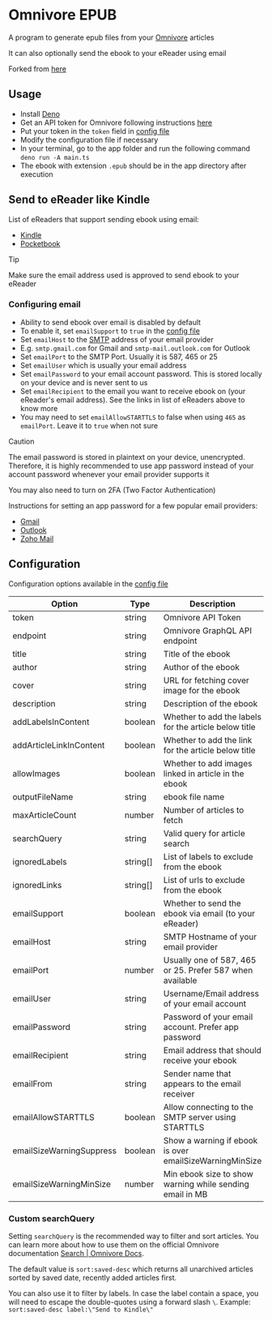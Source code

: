 # Omnivore EPUB

A program to generate epub files from your [Omnivore](https://omnivore.app) articles

It can also optionally send the ebook to your eReader using email

Forked from [here](https://gist.github.com/kebot/90de9c41742cacf371368d85870c4a75)

## Usage

- Install [Deno](https://deno.com/manual/getting_started/installation)
- Get an API token for Omnivore following instructions
  [here](https://docs.omnivore.app/integrations/api.html#getting-an-api-token)
- Put your token in the `token` field in [config file](config.json)
- Modify the configuration file if necessary
- In your terminal, go to the app folder and run the following command `deno run -A main.ts`
- The ebook with extension `.epub` should be in the app directory after execution

## Send to eReader like Kindle

List of eReaders that support sending ebook using email:

- [Kindle](https://www.amazon.com/sendtokindle/email)
- [Pocketbook](https://www.youtube.com/watch?v=lFfWwzi8WEM)

> [!TIP]
>
> Make sure the email address used is approved to send ebook to your eReader

### Configuring email

- Ability to send ebook over email is disabled by default
- To enable it, set `emailSupport` to `true` in the [config file](config.json)
- Set `emailHost` to the [SMTP](https://www.cloudflare.com/en-in/learning/email-security/what-is-smtp/) address of your
  email provider
- E.g. `smtp.gmail.com` for Gmail and `smtp-mail.outlook.com` for Outlook
- Set `emailPort` to the SMTP Port. Usually it is 587, 465 or 25
- Set `emailUser` which is usually your email address
- Set `emailPassword` to your email account password. This is stored locally on your device and is never sent to us
- Set `emailRecipient` to the email you want to receive ebook on (your eReader's email address). See the links in list
  of eReaders above to know more
- You may need to set `emailAllowSTARTTLS` to false when using `465` as `emailPort`. Leave it to `true` when not sure

> [!CAUTION]
>
> The email password is stored in plaintext on your device, unencrypted. Therefore, it is highly recommended to use app
> password instead of your account password whenever your email provider supports it
>
> You may also need to turn on 2FA (Two Factor Authentication)
>
> Instructions for setting an app password for a few popular email providers:
>
> - [Gmail](https://support.google.com/accounts/answer/185833)
> - [Outlook](https://support.microsoft.com/en-us/account-billing/5896ed9b-4263-e681-128a-a6f2979a7944)
> - [Zoho Mail](https://help.zoho.com/portal/en/kb/bigin/channels/email/articles/generate-an-app-specific-password)

## Configuration

Configuration options available in the [config file](config.json)

| Option                   | Type     | Description                                              |
| ------------------------ | -------- | -------------------------------------------------------- |
| token                    | string   | Omnivore API Token                                       |
| endpoint                 | string   | Omnivore GraphQL API endpoint                            |
| title                    | string   | Title of the ebook                                       |
| author                   | string   | Author of the ebook                                      |
| cover                    | string   | URL for fetching cover image for the ebook               |
| description              | string   | Description of the ebook                                 |
| addLabelsInContent       | boolean  | Whether to add the labels for the article below title    |
| addArticleLinkInContent  | boolean  | Whether to add the link for the article below title      |
| allowImages              | boolean  | Whether to add images linked in article in the ebook     |
| outputFileName           | string   | ebook file name                                          |
| maxArticleCount          | number   | Number of articles to fetch                              |
| searchQuery              | string   | Valid query for article search                           |
| ignoredLabels            | string[] | List of labels to exclude from the ebook                 |
| ignoredLinks             | string[] | List of urls to exclude from the ebook                   |
| emailSupport             | boolean  | Whether to send the ebook via email (to your eReader)    |
| emailHost                | string   | SMTP Hostname of your email provider                     |
| emailPort                | number   | Usually one of 587, 465 or 25. Prefer 587 when available |
| emailUser                | string   | Username/Email address of your email account             |
| emailPassword            | string   | Password of your email account. Prefer app password      |
| emailRecipient           | string   | Email address that should receive your ebook             |
| emailFrom                | string   | Sender name that appears to the email receiver           |
| emailAllowSTARTTLS       | boolean  | Allow connecting to the SMTP server using STARTTLS       |
| emailSizeWarningSuppress | boolean  | Show a warning if ebook is over emailSizeWarningMinSize  |
| emailSizeWarningMinSize  | number   | Min ebook size to show warning while sending email in MB |

### Custom searchQuery

Setting `searchQuery` is the recommended way to filter and sort articles. You can learn more about how to use them on
the official Omnivore documentation [Search | Omnivore Docs](https://docs.omnivore.app/using/search.html).

The default value is `sort:saved-desc` which returns all unarchived articles sorted by saved date, recently added
articles first.

You can also use it to filter by labels. In case the label contain a space, you will need to escape the double-quotes
using a forward slash `\`. Example: `sort:saved-desc label:\"Send to Kindle\"`
